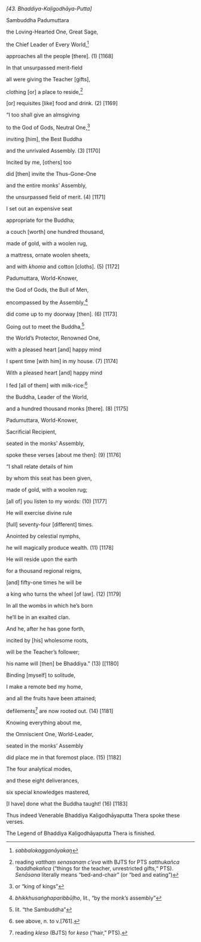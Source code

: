 *\[43. Bhaddiya-Kaḷigodhāya-Putta\]*

Sambuddha Padumuttara

the Loving-Hearted One, Great Sage,

the Chief Leader of Every World,[^1]

approaches all the people \[there\]. (1) \[1168\]

In that unsurpassed merit-field

all were giving the Teacher \[gifts\],

clothing \[or\] a place to reside,[^2]

\[or\] requisites \[like\] food and drink. (2) \[1169\]

“I too shall give an almsgiving

to the God of Gods, Neutral One,[^3]

inviting \[him\], the Best Buddha

and the unrivaled Assembly. (3) \[1170\]

Incited by me, \[others\] too

did \[then\] invite the Thus-Gone-One

and the entire monks’ Assembly,

the unsurpassed field of merit. (4) \[1171\]

I set out an expensive seat

appropriate for the Buddha;

a couch \[worth\] one hundred thousand,

made of gold, with a woolen rug,

a mattress, ornate woolen sheets,

and with *khoma* and cotton \[cloths\]. (5) \[1172\]

Padumuttara, World-Knower,

the God of Gods, the Bull of Men,

encompassed by the Assembly,[^4]

did come up to my doorway \[then\]. (6) \[1173\]

Going out to meet the Buddha,[^5]

the World’s Protector, Renowned One,

with a pleased heart \[and\] happy mind

I spent time \[with him\] in my house. (7) \[1174\]

With a pleased heart \[and\] happy mind

I fed \[all of them\] with milk-rice:[^6]

the Buddha, Leader of the World,

and a hundred thousand monks \[there\]. (8) \[1175\]

Padumuttara, World-Knower,

Sacrificial Recipient,

seated in the monks’ Assembly,

spoke these verses \[about me then\]: (9) \[1176\]

“I shall relate details of him

by whom this seat has been given,

made of gold, with a woolen rug;

\[all of\] you listen to my words: (10) \[1177\]

He will exercise divine rule

\[full\] seventy-four \[different\] times.

Anointed by celestial nymphs,

he will magically produce wealth. (11) \[1178\]

He will reside upon the earth

for a thousand regional reigns,

\[and\] fifty-one times he will be

a king who turns the wheel \[of law\]. (12) \[1179\]

In all the wombs in which he’s born

he’ll be in an exalted clan.

And he, after he has gone forth,

incited by \[his\] wholesome roots,

will be the Teacher’s follower;

his name will \[then\] be Bhaddiya.” (13) \[\[1180\]

Binding \[myself\] to solitude,

I make a remote bed my home,

and all the fruits have been attained;

defilements[^7] are now rooted out. (14) \[1181\]

Knowing everything about me,

the Omniscient One, World-Leader,

seated in the monks’ Assembly

did place me in that foremost place. (15) \[1182\]

The four analytical modes,

and these eight deliverances,

six special knowledges mastered,

\[I have\] done what the Buddha taught! (16) \[1183\]

Thus indeed Venerable Bhaddiya Kaḷigodhāyaputta Thera spoke these
verses.

The Legend of Bhaddiya Kaḷigodhāyaputta Thera is finished.

[^1]: *sabbalokagganāyakaŋ*

[^2]: reading *vatthaṃ senasanaṃ c’eva* with BJTS for PTS *satthukañca
    ‘baddhakañca* (“things for the teacher, unrestricted gifts,“ PTS).
    *Senāsana* literally means “bed-and-chair” (or “bed and eating”)

[^3]: or “king of kings”

[^4]: *bhikkhusaṅghaparibbūḷho*, lit., “by the monk’s assembly”

[^5]: lit. “the Sambuddha”

[^6]: see above, n. to v.\[761\].

[^7]: reading *kleso* (BJTS) for *keso* (“hair,” PTS).
